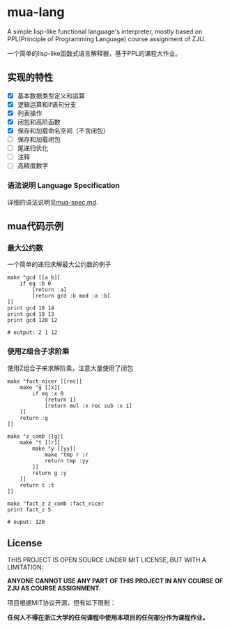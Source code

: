 # mua-lang

A simple lisp-like functional language's interpreter, mostly based on PPL(Principle of Programming Language) course assignment of ZJU.

一个简单的lisp-like函数式语言解释器，基于PPL的课程大作业。

## 实现的特性

- [x] 基本数据类型定义和运算
- [x] 逻辑运算和if语句分支
- [x] 列表操作
- [x] 闭包和高阶函数
- [x] 保存和加载命名空间（不含闭包）
- [ ] 保存和加载闭包
- [ ] 尾递归优化
- [ ] 注释
- [ ] 高精度数字

### 语法说明 Language Specification

详细的语法说明见[mua-spec.md](./mua-spec.md).

## mua代码示例

### 最大公约数

一个简单的递归求解最大公约数的例子

```
make "gcd [[a b][
    if eq :b 0
        [return :a]
        [return gcd :b mod :a :b]
]]
print gcd 18 14
print gcd 18 13
print gcd 120 12

# output: 2 1 12
```

### 使用Z组合子求阶乘

使用Z组合子来求解阶乘，注意大量使用了闭包

```
make "fact_nicer [[rec][
    make "g [[x][
        if eq :x 0
            [return 1]
            [return mul :x rec sub :x 1]
    ]]
    return :g
]]

make "z_comb [[g][
    make "t [[r][
        make "y [[yy][
            make "tmp r :r
            return tmp :yy
        ]]
        return g :y
    ]]
    return t :t
]]

make "fact_z z_comb :fact_nicer
print fact_z 5

# ouput: 120
```

## License

THIS PROJECT IS OPEN SOURCE UNDER MIT LICENSE, BUT WITH A LIMITATION:

**ANYONE CANNOT USE ANY PART OF THIS PROJECT IN ANY COURSE OF ZJU AS COURSE ASSIGNMENT.**

项目根据MIT协议开源，但有如下限制：

**任何人不得在浙江大学的任何课程中使用本项目的任何部分作为课程作业。**
